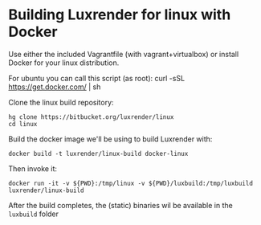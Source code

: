  
Building Luxrender for linux with Docker
========================================

Use either the included Vagrantfile (with vagrant+virtualbox) or install Docker for your linux distribution.

For ubuntu you can call this script (as root): 
curl -sSL https://get.docker.com/ | sh

Clone the linux build repository:

    hg clone https://bitbucket.org/luxrender/linux
    cd linux
    
Build the docker image we'll be using to build Luxrender with:

    docker build -t luxrender/linux-build docker-linux

Then invoke it:

    docker run -it -v ${PWD}:/tmp/linux -v ${PWD}/luxbuild:/tmp/luxbuild luxrender/linux-build

After the build completes, the (static) binaries wil be available in the `luxbuild` folder

